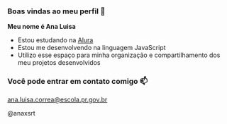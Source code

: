 ### Boas vindas ao meu perfil 🖤

**Meu nome é Ana Luisa**

- Estou estudando na [Alura](https://www.alura.com.br)
- Estou me desenvolvendo na linguagem JavaScript
- Utilizo esse espaço para minha organização e compartilhamento dos meu projetos desenvolvidos

### Você pode entrar em contato comigo 📫

ana.luisa.correa@escola.pr.gov.br

@anaxsrt

